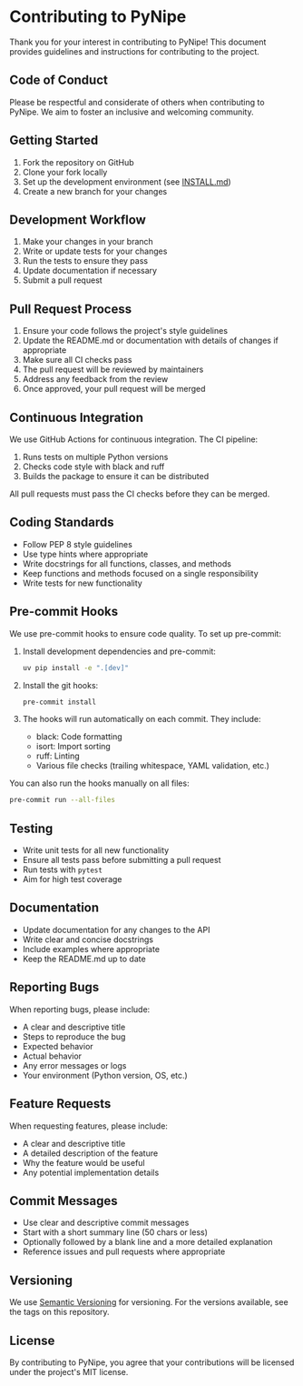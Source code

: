 # Contributing to PyNipe

Thank you for your interest in contributing to PyNipe! This document provides guidelines and instructions for contributing to the project.

## Code of Conduct

Please be respectful and considerate of others when contributing to PyNipe. We aim to foster an inclusive and welcoming community.

## Getting Started

1. Fork the repository on GitHub
2. Clone your fork locally
3. Set up the development environment (see [INSTALL.md](INSTALL.md))
4. Create a new branch for your changes

## Development Workflow

1. Make your changes in your branch
2. Write or update tests for your changes
3. Run the tests to ensure they pass
4. Update documentation if necessary
5. Submit a pull request

## Pull Request Process

1. Ensure your code follows the project's style guidelines
2. Update the README.md or documentation with details of changes if appropriate
3. Make sure all CI checks pass
4. The pull request will be reviewed by maintainers
5. Address any feedback from the review
6. Once approved, your pull request will be merged

## Continuous Integration

We use GitHub Actions for continuous integration. The CI pipeline:

1. Runs tests on multiple Python versions
2. Checks code style with black and ruff
3. Builds the package to ensure it can be distributed

All pull requests must pass the CI checks before they can be merged.

## Coding Standards

- Follow PEP 8 style guidelines
- Use type hints where appropriate
- Write docstrings for all functions, classes, and methods
- Keep functions and methods focused on a single responsibility
- Write tests for new functionality

## Pre-commit Hooks

We use pre-commit hooks to ensure code quality. To set up pre-commit:

1. Install development dependencies and pre-commit:
   ```bash
   uv pip install -e ".[dev]"
   ```

2. Install the git hooks:
   ```bash
   pre-commit install
   ```

3. The hooks will run automatically on each commit. They include:
   - black: Code formatting
   - isort: Import sorting
   - ruff: Linting
   - Various file checks (trailing whitespace, YAML validation, etc.)

You can also run the hooks manually on all files:
```bash
pre-commit run --all-files
```

## Testing

- Write unit tests for all new functionality
- Ensure all tests pass before submitting a pull request
- Run tests with `pytest`
- Aim for high test coverage

## Documentation

- Update documentation for any changes to the API
- Write clear and concise docstrings
- Include examples where appropriate
- Keep the README.md up to date

## Reporting Bugs

When reporting bugs, please include:

- A clear and descriptive title
- Steps to reproduce the bug
- Expected behavior
- Actual behavior
- Any error messages or logs
- Your environment (Python version, OS, etc.)

## Feature Requests

When requesting features, please include:

- A clear and descriptive title
- A detailed description of the feature
- Why the feature would be useful
- Any potential implementation details

## Commit Messages

- Use clear and descriptive commit messages
- Start with a short summary line (50 chars or less)
- Optionally followed by a blank line and a more detailed explanation
- Reference issues and pull requests where appropriate

## Versioning

We use [Semantic Versioning](https://semver.org/) for versioning. For the versions available, see the tags on this repository.

## License

By contributing to PyNipe, you agree that your contributions will be licensed under the project's MIT license.
